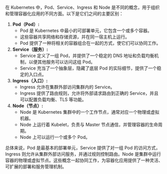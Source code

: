在 Kubernetes 中，Pod、Service、Ingress 和 Node 是不同的概念，用于组织和管理容器化应用的不同方面。以下是它们之间的主要区别：

1. **Pod（Pod）:**
   * Pod 是 Kubernetes 中最小的可部署单元，它包含一个或多个容器。
   * 这些容器共享网络和存储资源，并在同一宿主机上运行。
   * Pod 提供了一种将相关的容器组合在一起的方式，使它们可以协同工作。
2. **Service（服务）:**
   * Service 定义了一组 Pod，并提供了一个稳定的 DNS 地址和负载均衡机制，以便其他服务可以访问这组 Pod。
   * Service 充当了一个抽象层，隐藏了底层 Pod 的实际细节，提供了一个稳定的入口点。
3. **Ingress（入口）:**
   * Ingress 允许在集群外部访问集群内的 Service。
   * Ingress 提供了路由规则，允许将外部请求路由到正确的 Service，并且可以配置负载均衡、TLS 等功能。
4. **Node（节点）:**
   * Node 是 Kubernetes 集群中的一个工作节点，通常对应一个物理或虚拟机器。
   * Node 上运行着 Kubelet，负责与 Master 节点通信，并管理容器的生命周期。
   * Node 上可以运行一个或多个 Pod。

总体来说，Pod 是最基本的部署单元，Service 提供了对一组 Pod 的访问方式，Ingress 则允许从集群外部访问服务，并通过规则控制路由。Node 是集群中运行容器的物理或虚拟节点。这些概念一起协同工作，为容器化应用提供了一种灵活、可扩展的部署和服务管理机制。
